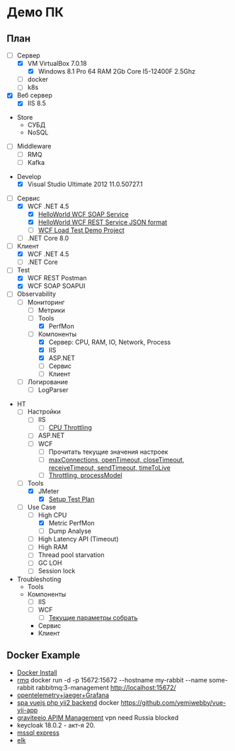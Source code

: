 # Демо ПК

## План

- [ ] Сервер
  - [x] VM VirtualBox 7.0.18
    - [x] Windows 8.1 Pro 64 RAM 2Gb Core I5-12400F 2.5Ghz
  - [ ] docker
  - [ ] k8s
- [x] Веб сервер
  - [x] IIS 8.5
- Store
  - СУБД
  - NoSQL
- [ ] Middleware
  - [ ] RMQ
  - [ ] Kafka
- Develop
  - [x] Visual Studio Ultimate 2012 11.0.50727.1
- [ ] Сервис  
  - [x] WCF .NET 4.5
    - [x] [HelloWorld WCF SOAP Service](https://www.codeproject.com/Articles/531332/Implementing-a-Basic-Hello-World-WCF-Service-v)
    - [x] [HelloWorld WCF REST Service JSON format](https://www.c-sharpcorner.com/article/wcf-restful-service/)
    - [ ] [WCF Load Test Demo Project](https://github.com/pflb/wcfLoadTest/blob/master/docs/description.md)
  - [ ] .NET Core 8.0
- [ ] Клиент
  - [x] WCF .NET 4.5
  - [ ] .NET Core
- [ ] Test
  - [x] WCF REST Postman
  - [x] WCF SOAP SOAPUI
- [ ] Observability
  - [ ] Мониторинг
    - [ ] Метрики
    - [ ] Tools
      - [x] PerfMon
    - [ ] Компоненты
      - [x] Сервер: CPU, RAM, IO, Network, Process
      - [x] IIS
      - [x] ASP.NET
      - [ ] Сервис
      - [ ] Клиент
  - [ ] Логирование
    - [ ] LogParser
- НТ
  - [ ] Настройки
    - [ ] IIS
      - [ ] [CPU Throttling](https://learn.microsoft.com/en-us/iis/get-started/whats-new-in-iis-8/iis-80-cpu-throttling-sand-boxing-sites-and-applications?source=recommendations)
    - [ ] ASP.NET
    - [ ] WCF
      - [ ] Прочитать текущие значения настроек
      - [ ] [maxConnections, openTimeout, closeTimeout, receiveTimeout, sendTimeout, timeToLive](https://weblogs.asp.net/paolopia/wcf-configuration-default-limits-concurrency-and-scalability)
      - [ ] [Throttling, processModel](https://www.codeproject.com/Articles/133738/Quick-Ways-to-Boost-Performance-and-Scalability-of)
  - [ ] Tools
    - [x] JMeter
      - [x] [Setup Test Plan](https://www.red-gate.com/simple-talk/devops/testing/load-stress-testing-net-apps-with-apache-jmeter/)
  - [ ] Use Case
    - [ ] High CPU
      - [x] Metric PerfMon
      - [ ] Dump Analyse
    - [ ] High Latency API (Timeout)
    - [ ] High RAM
    - [ ] Thread pool starvation
    - [ ] GC LOH
    - [ ] Session lock
- Troubleshoting
  - Tools
  - Компоненты
    - [ ] IIS
    - [ ] WCF
      - [ ] [Текущие параметры собрать](https://www.dotnetfunda.com/articles/show/3485/11-tips-to-improve-wcf-restful-services-performance)
    - Сервис
    - Клиент

## Docker Example

- [Docker Install](../technology/ci-cd/docker.md#deployment)
- [rmq](https://hub.docker.com/_/rabbitmq)
	docker run -d -p 15672:15672 --hostname my-rabbit --name some-rabbit rabbitmq:3-management
	<http://localhost:15672/>
- [opentelemetry+jaeger+Grafana](https://github.com/open-telemetry/opentelemetry-demo/blob/main/docs/docker_deployment.md)
- [spa vuejs php yii2 backend](https://www.twilio.com/blog/build-single-page-application-in-php-yii-2-0-vue-js)
		docker https://github.com/yemiwebby/vue-yii-app
- [graviteeio APIM Management](https://medium.com/graviteeio/getting-gravitee-io-api-management-platform-up-and-running-on-a-local-machine-)
	vpn need Russia blocked
- keycloak 18.0.2 - акт-я 20.
- [mssql express](https://thriveread.com/sql-server-express-docker/)
- [elk](../technology/observability/monitoring/elk.md#deployment)
